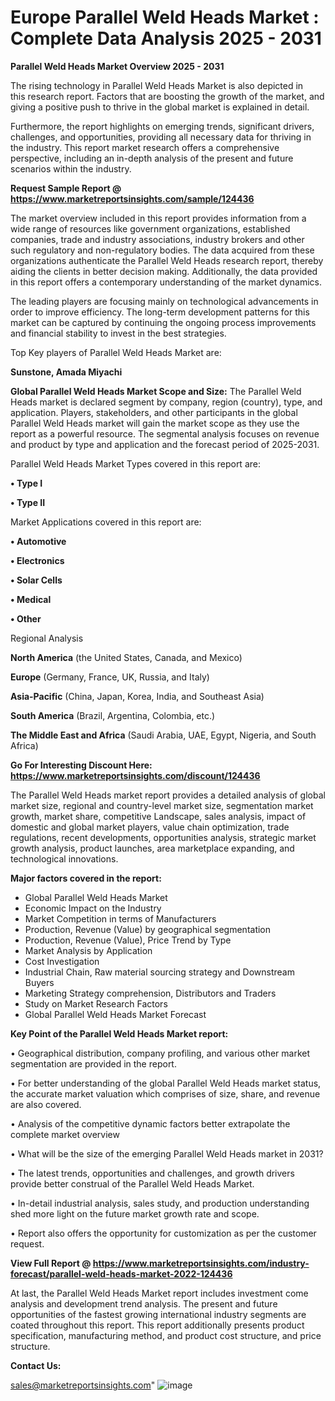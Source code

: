 # Europe Parallel Weld Heads Market : Complete Data Analysis 2025 - 2031

<Strong> Parallel Weld Heads Market Overview 2025 - 2031</strong>

The rising technology in Parallel Weld Heads Market is also depicted in this research report. Factors that are boosting the growth of the market, and giving a positive push to thrive in the global market is explained in detail.

Furthermore, the report highlights on emerging trends, significant drivers, challenges, and opportunities, providing all necessary data for thriving in the industry. This report market research offers a comprehensive perspective, including an in-depth analysis of the present and future scenarios within the industry.

<strong>Request Sample Report @ <a href=https://www.marketreportsinsights.com/sample/124436>https://www.marketreportsinsights.com/sample/124436</a></strong>

The market overview included in this report provides information from a wide range of resources like government organizations, established companies, trade and industry associations, industry brokers and other such regulatory and non-regulatory bodies. The data acquired from these organizations authenticate the Parallel Weld Heads research report, thereby aiding the clients in better decision making. Additionally, the data provided in this report offers a contemporary understanding of the market dynamics.

The leading players are focusing mainly on technological advancements in order to improve efficiency. The long-term development patterns for this market can be captured by continuing the ongoing process improvements and financial stability to invest in the best strategies.

Top Key players of Parallel Weld Heads Market are:

<strong>Sunstone, Amada Miyachi</strong>

<strong><b>Global Parallel Weld Heads Market Scope and Size:</b></strong>
The Parallel Weld Heads market is declared segment by company, region (country), type, and application. Players, stakeholders, and other participants in the global Parallel Weld Heads market will gain the market scope as they use the report as a powerful resource. The segmental analysis focuses on revenue and product by type and application and the forecast period of 2025-2031.

Parallel Weld Heads Market Types covered in this report are:

<strong>• Type I

• Type II</strong>

Market Applications covered in this report are:

<strong>• Automotive

• Electronics

• Solar Cells

• Medical

• Other</strong> 

Regional Analysis

<strong>North America</strong> (the United States, Canada, and Mexico)

<strong>Europe</strong> (Germany, France, UK, Russia, and Italy)

<strong>Asia-Pacific</strong> (China, Japan, Korea, India, and Southeast Asia)

<strong>South America</strong> (Brazil, Argentina, Colombia, etc.)

<strong>The Middle East and Africa</strong> (Saudi Arabia, UAE, Egypt, Nigeria, and South Africa)

<strong>Go For Interesting Discount Here: <a href=https://www.marketreportsinsights.com/discount/124436>https://www.marketreportsinsights.com/discount/124436</a></strong>

The Parallel Weld Heads market report provides a detailed analysis of global market size, regional and country-level market size, segmentation market growth, market share, competitive Landscape, sales analysis, impact of domestic and global market players, value chain optimization, trade regulations, recent developments, opportunities analysis, strategic market growth analysis, product launches, area marketplace expanding, and technological innovations.

<strong><b>Major factors covered in the report:</b></strong>
<ul>
  <li>Global Parallel Weld Heads Market </li>
  <li>Economic Impact on the Industry</li>
  <li>Market Competition in terms of Manufacturers</li>
  <li>Production, Revenue (Value) by geographical segmentation</li>
  <li>Production, Revenue (Value), Price Trend by Type</li>
  <li>Market Analysis by Application</li>
  <li>Cost Investigation</li>
  <li>Industrial Chain, Raw material sourcing strategy and Downstream Buyers</li>
  <li>Marketing Strategy comprehension, Distributors and Traders</li>
  <li>Study on Market Research Factors</li>
  <li>Global Parallel Weld Heads Market Forecast</li>
</ul>

<strong><b>Key Point of the Parallel Weld Heads Market report:</b></strong>

• Geographical distribution, company profiling, and various other market segmentation are provided in the report.

• For better understanding of the global Parallel Weld Heads market status, the accurate market valuation which comprises of size, share, and revenue are also covered.

• Analysis of the competitive dynamic factors better extrapolate the complete market overview

• What will be the size of the emerging Parallel Weld Heads market in 2031?

• The latest trends, opportunities and challenges, and growth drivers provide better construal of the Parallel Weld Heads Market.

• In-detail industrial analysis, sales study, and production understanding shed more light on the future market growth rate and scope.

• Report also offers the opportunity for customization as per the customer request.

<strong><b>View Full Report @ <a href=https://www.marketreportsinsights.com/industry-forecast/parallel-weld-heads-market-2022-124436>https://www.marketreportsinsights.com/industry-forecast/parallel-weld-heads-market-2022-124436</a></b></strong>


At last, the Parallel Weld Heads Market report includes investment come analysis and development trend analysis. The present and future opportunities of the fastest growing international industry segments are coated throughout this report. This report additionally presents product specification, manufacturing method, and product cost structure, and price structure.

<strong>Contact Us:</strong>

sales@marketreportsinsights.com"
![image](https://github.com/user-attachments/assets/94ad4d70-f5d0-4abb-a5d5-61c5fe70b89f)
